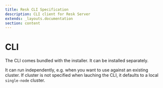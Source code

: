 ```yaml
---
title: Resk CLI Specification
description: CLI client for Resk Server
extends: _layouts.documentation
section: content
---
```


# CLI

The CLI comes bundled with the installer. It can be installed separately.

It can run independently, e.g. when you want to use against an existing cluster. If cluster is not specified
when lauching the CLI, it defaults to a local `single-node` cluster.
